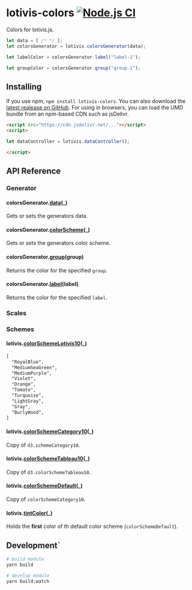 # lotivis-colors [![Node.js CI](https://github.com/lukasdanckwerth/lotivis-colors/actions/workflows/node.js.yml/badge.svg?branch=main)](https://github.com/lukasdanckwerth/lotivis-colors/actions/workflows/node.js.yml)

Colors for lotivis.js.

```js
let data = [ /* */ ];
let colorsGenerator = lotivis.colorsGenerator(data);

let labelColor = colorsGenerator.label("label-1");

let groupColor = colorsGenerator.group("group-1");
```

## Installing

If you use npm, `npm install lotivis-colors`. You can also download the [latest realease on GitHub](https://github.com/lukasdanckwerth/lotivis-colors/releases/latest). For using in browsers, you can load the UMD bundle from an npm-based CDN such as jsDelivr.

```html
<script src="https://cdn.jsdelivr.net/..."></script>
<script>

let dataController = lotivis.dataController();

</script>

```

## API Reference

### Generator

#### colorsGenerator.**[data](./src/generator.js)**(_)

Gets or sets the generators data.

#### colorsGenerator.**[colorScheme](./src/generator.js)**(_)

Gets or sets the generators color scheme.

#### colorsGenerator.**[group](./src/generator.js)**(group)

Returns the color for the specified `group`.

#### colorsGenerator.**[label](./src/generator.js)**(label)

Returns the color for the specified `label`.

### Scales

### Schemes

#### lotivis.**[colorSchemeLotivis10](./src/schemes.js)**(_)

```html
[
  "RoyalBlue",
  "MediumSeaGreen",
  "MediumPurple",
  "Violet",
  "Orange",
  "Tomato",
  "Turquoise",
  "LightGray",
  "Gray",
  "BurlyWood",
]
```

#### lotivis.**[colorSchemeCategory10](./src/schemes.js)**(_)

Copy of `d3.schemeCategory10`.

#### lotivis.**[colorSchemeTableau10](./src/schemes.js)**(_)

Copy of `d3.colorSchemeTableau10`.

#### lotivis.**[colorSchemeDefault](./src/schemes.js)**(_)

Copy of `colorSchemeCategory10`.

#### lotivis.**[tintColor](./src/schemes.js)**(_)

Holds the __first__ color of th default color scheme (`colorSchemeDefault`).

## Development`

```bash
# build module
yarn build

# develop module
yarn build:watch
```